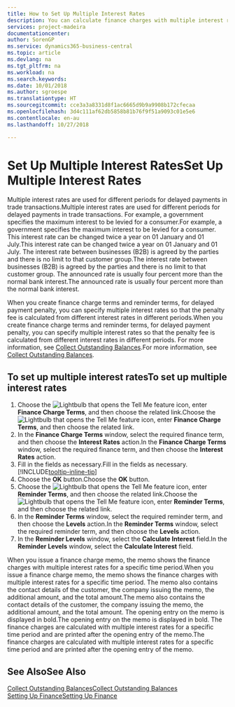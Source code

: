 ```yaml
---
title: How to Set Up Multiple Interest Rates
description: You can calculate finance charges with multiple interest rates for a specific period. The interest calculation is similar for all financial charges, with variation only in the rate of interest for a specific period.
services: project-madeira
documentationcenter: 
author: SorenGP
ms.service: dynamics365-business-central
ms.topic: article
ms.devlang: na
ms.tgt_pltfrm: na
ms.workload: na
ms.search.keywords: 
ms.date: 10/01/2018
ms.author: sgroespe
ms.translationtype: HT
ms.sourcegitcommit: cce3a3a8331d8f1ac6665d9b9a9908b172cfecaa
ms.openlocfilehash: 3d4c111af62db5858b81b76f9f51a9093c01e5e6
ms.contentlocale: en-au
ms.lasthandoff: 10/27/2018

---
```

# <a name="set-up-multiple-interest-rates"></a><span data-ttu-id="69b5b-104">Set Up Multiple Interest Rates</span><span class="sxs-lookup"><span data-stu-id="69b5b-104">Set Up Multiple Interest Rates</span></span>
<span data-ttu-id="69b5b-105">Multiple interest rates are used for different periods for delayed payments in trade transactions.</span><span class="sxs-lookup"><span data-stu-id="69b5b-105">Multiple interest rates are used for different periods for delayed payments in trade transactions.</span></span> <span data-ttu-id="69b5b-106">For example, a government specifies the maximum interest to be levied for a consumer.</span><span class="sxs-lookup"><span data-stu-id="69b5b-106">For example, a government specifies the maximum interest to be levied for a consumer.</span></span> <span data-ttu-id="69b5b-107">This interest rate can be changed twice a year on 01 January and 01 July.</span><span class="sxs-lookup"><span data-stu-id="69b5b-107">This interest rate can be changed twice a year on 01 January and 01 July.</span></span> <span data-ttu-id="69b5b-108">The interest rate between businesses (B2B) is agreed by the parties and there is no limit to that customer group.</span><span class="sxs-lookup"><span data-stu-id="69b5b-108">The interest rate between businesses (B2B) is agreed by the parties and there is no limit to that customer group.</span></span> <span data-ttu-id="69b5b-109">The announced rate is usually four percent more than the normal bank interest.</span><span class="sxs-lookup"><span data-stu-id="69b5b-109">The announced rate is usually four percent more than the normal bank interest.</span></span>

<span data-ttu-id="69b5b-110">When you create finance charge terms and reminder terms, for delayed payment penalty, you can specify multiple interest rates so that the penalty fee is calculated from different interest rates in different periods.</span><span class="sxs-lookup"><span data-stu-id="69b5b-110">When you create finance charge terms and reminder terms, for delayed payment penalty, you can specify multiple interest rates so that the penalty fee is calculated from different interest rates in different periods.</span></span> <span data-ttu-id="69b5b-111">For more information, see [Collect Outstanding Balances](receivables-collect-outstanding-balances.md).</span><span class="sxs-lookup"><span data-stu-id="69b5b-111">For more information, see [Collect Outstanding Balances](receivables-collect-outstanding-balances.md).</span></span>

## <a name="to-set-up-multiple-interest-rates"></a><span data-ttu-id="69b5b-112">To set up multiple interest rates</span><span class="sxs-lookup"><span data-stu-id="69b5b-112">To set up multiple interest rates</span></span>  
1.  <span data-ttu-id="69b5b-113">Choose the ![Lightbulb that opens the Tell Me feature](media/ui-search/search_small.png "Tell me what you want to do") icon, enter **Finance Charge Terms**, and then choose the related link.</span><span class="sxs-lookup"><span data-stu-id="69b5b-113">Choose the ![Lightbulb that opens the Tell Me feature](media/ui-search/search_small.png "Tell me what you want to do") icon, enter **Finance Charge Terms**, and then choose the related link.</span></span>  
2.  <span data-ttu-id="69b5b-114">In the **Finance Charge Terms** window, select the required finance term, and then choose the **Interest Rates** action.</span><span class="sxs-lookup"><span data-stu-id="69b5b-114">In the **Finance Charge Terms** window, select the required finance term, and then choose the **Interest Rates** action.</span></span>  
3.  <span data-ttu-id="69b5b-115">Fill in the fields as necessary.</span><span class="sxs-lookup"><span data-stu-id="69b5b-115">Fill in the fields as necessary.</span></span> [!INCLUDE[tooltip-inline-tip](includes/tooltip-inline-tip_md.md)]
4.  <span data-ttu-id="69b5b-116">Choose the **OK** button.</span><span class="sxs-lookup"><span data-stu-id="69b5b-116">Choose the **OK** button.</span></span>  
5.  <span data-ttu-id="69b5b-117">Choose the ![Lightbulb that opens the Tell Me feature](media/ui-search/search_small.png "Tell me what you want to do") icon, enter **Reminder Terms**, and then choose the related link.</span><span class="sxs-lookup"><span data-stu-id="69b5b-117">Choose the ![Lightbulb that opens the Tell Me feature](media/ui-search/search_small.png "Tell me what you want to do") icon, enter **Reminder Terms**, and then choose the related link.</span></span>  
6.  <span data-ttu-id="69b5b-118">In the **Reminder Terms** window, select the required reminder term, and then choose the **Levels** action.</span><span class="sxs-lookup"><span data-stu-id="69b5b-118">In the **Reminder Terms** window, select the required reminder term, and then choose the **Levels** action.</span></span>  
7.  <span data-ttu-id="69b5b-119">In the **Reminder Levels** window, select the **Calculate Interest** field.</span><span class="sxs-lookup"><span data-stu-id="69b5b-119">In the **Reminder Levels** window, select the **Calculate Interest** field.</span></span>  

<span data-ttu-id="69b5b-120">When you issue a finance charge memo, the memo shows the finance charges with multiple interest rates for a specific time period.</span><span class="sxs-lookup"><span data-stu-id="69b5b-120">When you issue a finance charge memo, the memo shows the finance charges with multiple interest rates for a specific time period.</span></span> <span data-ttu-id="69b5b-121">The memo also contains the contact details of the customer, the company issuing the memo, the additional amount, and the total amount.</span><span class="sxs-lookup"><span data-stu-id="69b5b-121">The memo also contains the contact details of the customer, the company issuing the memo, the additional amount, and the total amount.</span></span> <span data-ttu-id="69b5b-122">The opening entry on the memo is displayed in bold.</span><span class="sxs-lookup"><span data-stu-id="69b5b-122">The opening entry on the memo is displayed in bold.</span></span> <span data-ttu-id="69b5b-123">The finance charges are calculated with multiple interest rates for a specific time period and are printed after the opening entry of the memo.</span><span class="sxs-lookup"><span data-stu-id="69b5b-123">The finance charges are calculated with multiple interest rates for a specific time period and are printed after the opening entry of the memo.</span></span>  

## <a name="see-also"></a><span data-ttu-id="69b5b-124">See Also</span><span class="sxs-lookup"><span data-stu-id="69b5b-124">See Also</span></span>  
[<span data-ttu-id="69b5b-125">Collect Outstanding Balances</span><span class="sxs-lookup"><span data-stu-id="69b5b-125">Collect Outstanding Balances</span></span>](receivables-collect-outstanding-balances.md)  
[<span data-ttu-id="69b5b-126">Setting Up Finance</span><span class="sxs-lookup"><span data-stu-id="69b5b-126">Setting Up Finance</span></span>](finance-setup-finance.md)

